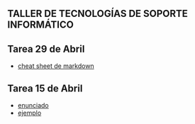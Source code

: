 ## TALLER DE TECNOLOGÍAS DE SOPORTE INFORMÁTICO

## Tarea 29 de Abril
- [cheat sheet de markdown](https://guides.github.com/pdfs/markdown-cheatsheet-online.pdf)

## Tarea 15 de Abril
- [enunciado](https://github.com/materiasipm/materiasipm.github.io/blob/master/taller6to/enunciado15deAbril.txt)
- [ejemplo](https://github.com/materiasipm/materiasipm.github.io/blob/master/taller6to/exp.ipynb)

